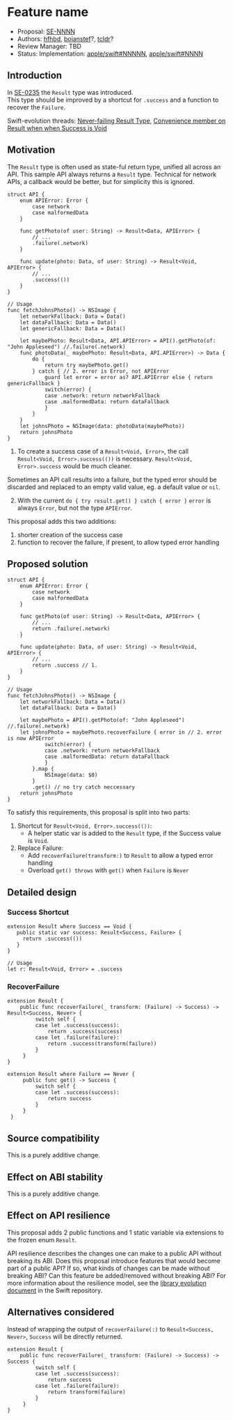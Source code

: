 # Feature name

* Proposal: [SE-NNNN](NNNN-Results-Improvements.md)
* Authors: [hfhbd](https://github.com/hfhbd), [bojanstef](https://github.com/bojanstef)?, [tcldr](https://github.com/tcldr)?
* Review Manager: TBD
* Status: Implementation: [apple/swift#NNNNN](https://github.com/apple/swift/pull/27908), [apple/swift#NNNN](https://github.com/apple/swift/pull/26471)

## Introduction
In [SE-0235](https://github.com/apple/swift-evolution/blob/master/proposals/0235-add-result.md) the `Result` type was introduced.  
This type should be improved by a shortcut for `.success` and a function to recover the `Failure`.

Swift-evolution threads: [Never-failing Result Type](https://forums.swift.org/t/never-failing-result-type/30249/5), [Convenience member on Result when when Success is Void](https://forums.swift.org/t/convenience-member-on-result-when-when-success-is-void/36134)

## Motivation
The `Result` type is often used as state-ful return type, unified all across an API.
This sample API always returns a `Result` type. Technical for network APIs, a callback would be better, but for simplicity this is ignored.

```
struct API {
    enum APIError: Error {
        case network
        case malformedData
    }

    func getPhoto(of user: String) -> Result<Data, APIError> { 
        // ...
        .failure(.network) 
    }
    
    func update(photo: Data, of user: String) -> Result<Void, APIError> {
        // ...
        .success(())
    }
}

// Usage
func fetchJohnsPhoto() -> NSImage {
    let networkFallback: Data = Data()
    let dataFallback: Data = Data()
    let genericFallback: Data = Data()

    let maybePhoto: Result<Data, API.APIError> = API().getPhoto(of: "John Appleseed") //.failure(.network)
    func photoData(_ maybePhoto: Result<Data, API.APIError>) -> Data {
        do {
            return try maybePhoto.get()
        } catch { // 2. error is Error, not APIError
            guard let error = error as? API.APIError else { return genericFallback }
            switch(error) {
            case .network: return networkFallback
            case .malformedData: return dataFallback
            }
        }
    }
    let johnsPhoto = NSImage(data: photoData(maybePhoto))
    return johnsPhoto
}
```

1. To create a success case of a `Result<Void, Error>`, the call `Result<Void, Error>.success(())` is necessary. `Result<Void, Error>.success` would be much cleaner.

Sometimes an API call results into a failure, but the typed error should be discarded and replaced to an empty valid value, eg. a default value or `nil`. 

2. With the current `do { try result.get() } catch { error }` `error` is always `Error`, but not the type `APIError`.

This proposal adds this two additions: 
1. shorter creation of the success case
2. function to recover the failure, if present, to allow typed error handling

## Proposed solution

```
struct API {
    enum APIError: Error {
        case network
        case malformedData
    }

    func getPhoto(of user: String) -> Result<Data, APIError> { 
        // ...
        return .failure(.network) 
    }
    
    func update(photo: Data, of user: String) -> Result<Void, APIError> {
        // ...
        return .success // 1.
    }
}

// Usage
func fetchJohnsPhoto() -> NSImage {
    let networkFallback: Data = Data()
    let dataFallback: Data = Data()

    let maybePhoto = API().getPhoto(of: "John Appleseed") //.failure(.network)
    let johnsPhoto = maybePhoto.recoverFailure { error in // 2. error is now APIError
            switch(error) {
            case .network: return networkFallback
            case .malformedData: return dataFallback
            }
        }.map {
            NSImage(data: $0)
        }
        .get() // no try catch neccessary
    return johnsPhoto
}
```

To satisfy this requirements, this proposal is split into two parts:
1. Shortcut for `Result<Void, Error>.success(())`:
   - A helper static var is added to the `Result` type, if the Success value is `Void`.
1. Replace Failure:
   - Add `recoverFailure(transform:)` to `Result` to allow a typed error handling
   - Overload `get() throws` with `get()` when `Failure` is `Never`
   
## Detailed design

### Success Shortcut
```
extension Result where Success == Void {
   public static var success: Result<Success, Failure> {
     return .success(())
   }
}

// Usage
let r: Result<Void, Error> = .success
```

### RecoverFailure
```
extension Result {
    public func recoverFailure(_ transform: (Failure) -> Success) -> Result<Success, Never> {
         switch self {
         case let .success(success):
             return .success(success)
         case let .failure(failure):
             return .success(transform(failure))
         }
     }
}

extension Result where Failure == Never {
     public func get() -> Success {
         switch self {
         case let .success(success):
             return success
         }
     }
 }
 ```

## Source compatibility
This is a purely additive change.

## Effect on ABI stability
This is a purely additive change.

## Effect on API resilience
This proposal adds 2 public functions and 1 static variable via extensions to the frozen enum `Result`.

API resilience describes the changes one can make to a public API
without breaking its ABI. Does this proposal introduce features that
would become part of a public API? If so, what kinds of changes can be
made without breaking ABI? Can this feature be added/removed without
breaking ABI? For more information about the resilience model, see the
[library evolution
document](https://github.com/apple/swift/blob/master/docs/LibraryEvolution.rst)
in the Swift repository.

## Alternatives considered
Instead of wrapping the output of `recoverFailure(:)` to `Result<Success, Never>`, `Success` will be directly returned. 
```
extension Result {
    public func recoverFailure(_ transform: (Failure) -> Success) -> Success {
         switch self {
         case let .success(success):
             return success
         case let .failure(failure):
             return transform(failure)
         }
     }
}
```
